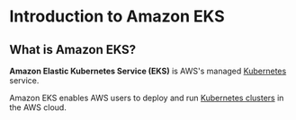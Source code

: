
# Introduction to Amazon EKS

## What is Amazon EKS?

**Amazon Elastic Kubernetes Service (EKS)** is AWS's managed [Kubernetes](../../01-kubernetes/what-is-kubernetes) service.

Amazon EKS enables AWS users to deploy and run [Kubernetes clusters](../../01-kubernetes/clusters) in the AWS cloud.
